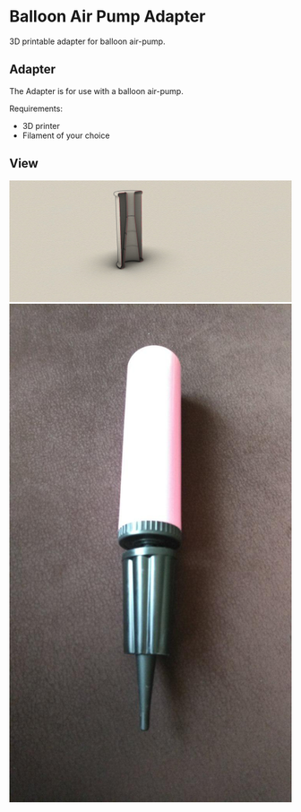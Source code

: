 # Balloon Air Pump Adapter
3D printable adapter for balloon air-pump.

## Adapter

The Adapter is for use with a balloon air-pump.

Requirements:
* 3D printer 
* Filament of your choice

## View
![Example Case](cross-section.jpg)
![Example Case](photo_2019-05-28_19-33-10.jpg)


